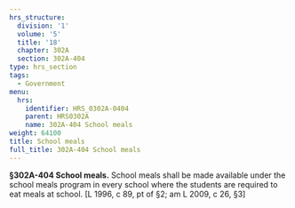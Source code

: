 ```yaml
---
hrs_structure:
  division: '1'
  volume: '5'
  title: '18'
  chapter: 302A
  section: 302A-404
type: hrs_section
tags:
  - Government
menu:
  hrs:
    identifier: HRS_0302A-0404
    parent: HRS0302A
    name: 302A-404 School meals
weight: 64100
title: School meals
full_title: 302A-404 School meals
---
```

**§302A-404 School meals.** School meals shall be made available under the school meals program in every school where the students are required to eat meals at school. [L 1996, c 89, pt of §2; am L 2009, c 26, §3]